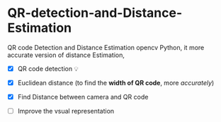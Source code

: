 # QR-detection-and-Distance-Estimation
QR code Detection and Distance Estimation opencv Python, it more accurate version of distance Estimation, 

- [x]  QR code detection :bulb:

- [x] Euclidean distance (to find the **width of QR code**, more *accurately*)
  
- [x] Find Distance between camera and QR code
  
- [ ] Improve the vsual representation 
